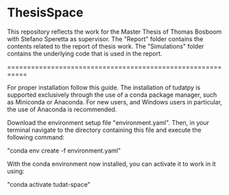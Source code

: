# ThesisSpace

This repository reflects the work for the Master Thesis of Thomas Bosboom with Stefano Speretta as supervisor.
The "Report" folder contains the contents related to the report of thesis work.
The "Simulations" folder contains the underlying code that is used in the report.

===========================================================

For proper installation follow this guide. The installation of tudatpy is supported exclusively through the use of a conda package manager, 
such as Miniconda or Anaconda. For new users, and Windows users in particular, the use of Anaconda is recommended.

Download the environment setup file "environment.yaml". Then, in your terminal navigate to the directory containing this file and execute the following command:

"conda env create -f environment.yaml"

With the conda environment now installed, you can activate it to work in it using:

"conda activate tudat-space"